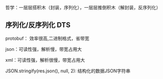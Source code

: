 哲学：一层层搭积木（封装，序列化），一层层推倒积木（解封装，反序列化）

## 序列化/反序列化 DTS

protobuf： 效率很高,二进制格式，省带宽

json：可读性强，解析慢，带宽占用大

xml：可读性强，解析很慢，带宽占用大

JSON.stringify(res.json(), null, 2): 结构化的数据JSON字符串
